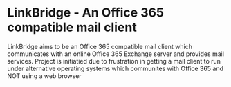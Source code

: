# LinkBridge - An Office 365 compatible mail client

LinkBridge aims to be an Office 365 compatible mail client which communicates with an online Office 365 Exchange server and provides mail services. Project is initiatied due to frustration in getting a mail client to run under alternative operating systems which communites with Office 365 and NOT using a web browser
